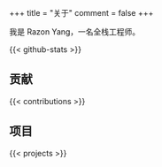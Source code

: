 +++
title = "关于"
comment = false
+++

我是 Razon Yang，一名全栈工程师。

<!--more-->

{{< github-stats >}}

## 贡献

{{< contributions >}}

## 项目

{{< projects >}}
